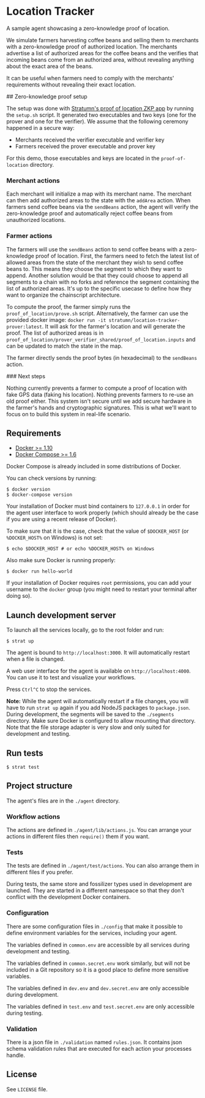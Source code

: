 # Location Tracker

A sample agent showcasing a zero-knowledge proof of location.

We simulate farmers harvesting coffee beans and selling them to merchants with a zero-knowledge proof of authorized location.
The merchants advertise a list of authorized areas for the coffee beans and the verifies that incoming beans come from an authorized area, without revealing anything about the exact area of the beans.

It can be useful when farmers need to comply with the merchants' requirements without revealing their exact location.

## Zero-knowledge proof setup

The setup was done with [Stratumn's proof of location ZKP app](https://github.com/stratumn/pequin/tree/master/pepper/proof_of_location) by running the `setup.sh` script.
It generated two executables and two keys (one for the prover and one for the verifier).
We assume that the following ceremony happened in a secure way:

* Merchants received the verifier executable and verifier key
* Farmers received the prover executable and prover key

For this demo, those executables and keys are located in the `proof-of-location` directory.

### Merchant actions

Each merchant will initialize a map with its merchant name.
The merchant can then add authorized areas to the state with the `addArea` action.
When farmers send coffee beans via the `sendBeans` action, the agent will verify the zero-knowledge proof and automatically reject coffee beans from unauthorized locations.

### Farmer actions

The farmers will use the `sendBeans` action to send coffee beans with a zero-knowledge proof of location.
First, the farmers need to fetch the latest list of allowed areas from the state of the merchant they wish to send coffee beans to.
This means they choose the segment to which they want to append.
Another solution would be that they could choose to append all segments to a chain with no forks and reference the segment containing the list of authorized areas.
It's up to the specific usecase to define how they want to organize the chainscript architecture.

To compute the proof, the farmer simply runs the `proof_of_location/prove.sh` script.
Alternatively, the farmer can use the provided docker image: `docker run -it stratumn/location-tracker-prover:latest`.
It will ask for the farmer's location and will generate the proof.
The list of authorized areas is in `proof_of_location/prover_verifier_shared/proof_of_location.inputs` and can be updated to match the state in the map.

The farmer directly sends the proof bytes (in hexadecimal) to the `sendBeans` action.

### Next steps

Nothing currently prevents a farmer to compute a proof of location with fake GPS data (faking his location).
Nothing prevents farmers to re-use an old proof either.
This system isn't secure until we add secure hardware in the farmer's hands and cryptographic signatures.
This is what we'll want to focus on to build this system in real-life scenario.

## Requirements

* [Docker >= 1.10](https://www.docker.com/products/docker)
* [Docker Compose >= 1.6](https://docs.docker.com/compose/install)

Docker Compose is already included in some distributions of Docker.

You can check versions by running:

```
$ docker version
$ docker-compose version
```

Your installation of Docker must bind containers to `127.0.0.1` in order for the
agent user interface to work properly (which should already be the case if you
are using a recent release of Docker).

To make sure that it is the case, check that the value of `$DOCKER_HOST`
(or `%DOCKER_HOST%` on Windows) is not set:

```
$ echo $DOCKER_HOST # or echo %DOCKER_HOST% on Windows
```

Also make sure Docker is running properly:

```
$ docker run hello-world
```

If your installation of Docker requires `root` permissions, you can add your
username to the `docker` group (you might need to restart your terminal after
doing so).

## Launch development server

To launch all the services locally, go to the root folder and run:

```
$ strat up
```

The agent is bound to `http://localhost:3000`. It will automatically restart
when a file is changed.

A web user interface for the agent is available on `http://localhost:4000`.
You can use it to test and visualize your workflows.

Press `Ctrl^C` to stop the services.

**Note:** While the agent will automatically restart if a file changes, you will
have to run `strat up` again if you add NodeJS packages to `package.json`.
During development, the segments will be saved to the `./segments` directory.
Make sure Docker is configured to allow mounting that directory.
Note that the file storage adapter is very slow and only suited for development and
testing.

## Run tests

```
$ strat test
```

## Project structure

The agent's files are in the `./agent` directory.

### Workflow actions

The actions are defined in `./agent/lib/actions.js`.
You can arrange your actions in different files then `require()` them if you
want.

### Tests

The tests are defined in `./agent/test/actions`. You can also arrange them in
different files if you prefer.

During tests, the same store and fossilizer types used in development are
launched. They are started in a different namespace so that they don't conflict
with the development Docker containers.

### Configuration

There are some configuration files in `./config` that make it possible to define
environment variables for the services, including your agent.

The variables defined in `common.env` are accessible by all services during
development and testing.

The variables defined in `common.secret.env` work similarly, but will not be
included in a Git repository so it is a good place to define more sensitive
variables.

The variables defined in `dev.env` and `dev.secret.env` are only accessible
during development.

The variables defined in `test.env` and `test.secret.env` are only accessible
during testing.

### Validation

There is a json file in `./validation` named `rules.json`.
It contains json schema validation rules that are executed for each action your processes handle.

## License

See `LICENSE` file.
